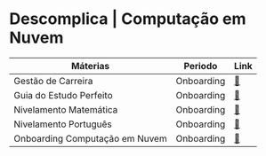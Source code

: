# Descomplica | Computação em Nuvem

<center>

| Máterias | Periodo | Link |
| --- | --- | ---|
| Gestão de Carreira | Onboarding | [📂](./Onboarding/GestaoCarreira.md) |
| Guia do Estudo Perfeito | Onboarding | [📂](./Onboarding/EstudoPerfeito.md) |
| Nivelamento Matemática | Onboarding | [📂](./Onboarding/NivMath.md) |
| Nivelamento Português | Onboarding | [📂](./Onboarding/NivPort.md) |
| Onboarding Computação em Nuvem | Onboarding | [📂](./Onboarding/InCloud.md) |

</center>

